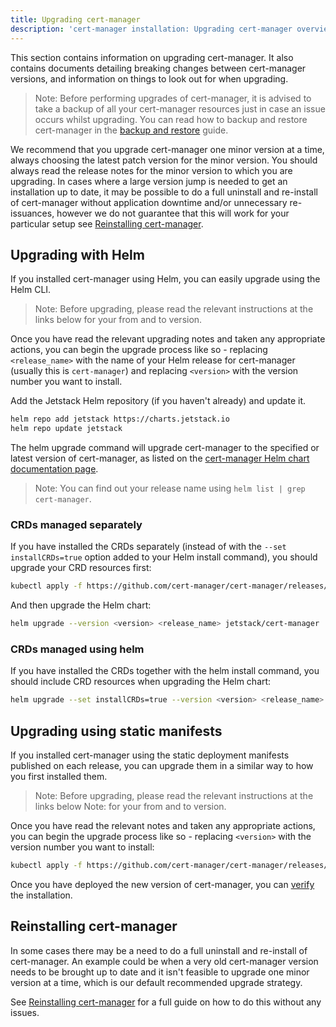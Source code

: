 ```yaml
---
title: Upgrading cert-manager
description: 'cert-manager installation: Upgrading cert-manager overview'
---
```


This section contains information on upgrading cert-manager.
It also contains documents detailing breaking changes between cert-manager
versions, and information on things to look out for when upgrading.

> Note: Before performing upgrades of cert-manager, it is advised to take a
> backup of all your cert-manager resources just in case an issue occurs whilst
> upgrading. You can read how to backup and restore cert-manager in the [backup
> and restore](../devops-tips/backup.md) guide.

We recommend that you upgrade cert-manager one minor version at a time, always
choosing the latest patch version for the minor version. You should always read
the release notes for the minor version to which you are upgrading. In cases
where a large version jump is needed to get an installation up to date, it may
be possible to do a full uninstall and re-install of cert-manager without application
downtime and/or unnecessary re-issuances, however we do not guarantee that this will
work for your particular setup see [Reinstalling cert-manager](#reinstalling-cert-manager).

## Upgrading with Helm

If you installed cert-manager using Helm, you can easily upgrade using the Helm
CLI.

> Note: Before upgrading, please read the relevant instructions at the links
> below for your from and to version.

Once you have read the relevant upgrading notes and taken any appropriate
actions, you can begin the upgrade process like so - replacing `<release_name>`
with the name of your Helm release for cert-manager (usually this is
`cert-manager`) and replacing `<version>` with the version number you want to
install.

Add the Jetstack Helm repository (if you haven't already) and update it.

```bash
helm repo add jetstack https://charts.jetstack.io
helm repo update jetstack
```

The helm upgrade command will upgrade cert-manager to the specified or latest version of cert-manager, as listed on the
[cert-manager Helm chart documentation page](https://artifacthub.io/packages/helm/cert-manager/cert-manager).

> Note: You can find out your release name using `helm list | grep cert-manager`.

### CRDs managed separately

If you have installed the CRDs separately (instead of with the `--set installCRDs=true`
option added to your Helm install command), you should upgrade your CRD resources first:

```bash
kubectl apply -f https://github.com/cert-manager/cert-manager/releases/download/<version>/cert-manager.crds.yaml
```

And then upgrade the Helm chart:

```bash
helm upgrade --version <version> <release_name> jetstack/cert-manager
```

### CRDs managed using helm

If you have installed the CRDs together with the helm install command, you should
include CRD resources when upgrading the Helm chart:

```bash
helm upgrade --set installCRDs=true --version <version> <release_name> jetstack/cert-manager
```

## Upgrading using static manifests

If you installed cert-manager using the static deployment manifests published
on each release, you can upgrade them in a similar way to how you first
installed them.

> Note: Before upgrading, please read the relevant instructions at the links
> below Note: for your from and to version.

Once you have read the relevant notes and taken any appropriate actions, you can
begin the upgrade process like so - replacing `<version>` with the version
number you want to install:

```bash
kubectl apply -f https://github.com/cert-manager/cert-manager/releases/download/<version>/cert-manager.yaml
```

Once you have deployed the new version of cert-manager, you can [verify](kubectl.md#verify) the installation.

## Reinstalling cert-manager

In some cases there may be a need to do a full uninstall and re-install of
cert-manager. An example could be when a very old cert-manager version needs to
be brought up to date and it isn't feasible to upgrade one minor version at a
time, which is our default recommended upgrade strategy.

See [Reinstalling cert-manager](reinstall.md) for a full guide on how to do this without any issues.
